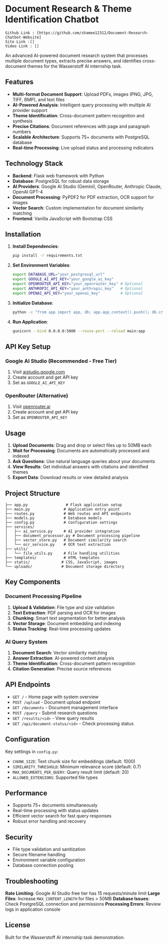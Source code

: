 # Document Research & Theme Identification Chatbot

    Github Link : [https://github.com/shamee12312/Document-Research-Chatbot-Website]
    Site Link :[]
    Video Link : []

An advanced AI-powered document research system that processes multiple document types, extracts precise answers, and identifies cross-document themes for the Wasserstoff AI internship task.

## Features

- **Multi-format Document Support**: Upload PDFs, images (PNG, JPG, TIFF, BMP), and text files
- **AI-Powered Analysis**: Intelligent query processing with multiple AI provider support
- **Theme Identification**: Cross-document pattern recognition and synthesis
- **Precise Citations**: Document references with page and paragraph numbers
- **Scalable Architecture**: Supports 75+ documents with PostgreSQL database
- **Real-time Processing**: Live upload status and processing indicators

## Technology Stack

- **Backend**: Flask web framework with Python
- **Database**: PostgreSQL for robust data storage
- **AI Providers**: Google AI Studio (Gemini), OpenRouter, Anthropic Claude, OpenAI GPT-4
- **Document Processing**: PyPDF2 for PDF extraction, OCR support for images
- **Vector Search**: Custom implementation for document similarity matching
- **Frontend**: Vanilla JavaScript with Bootstrap CSS

## Installation

1. **Install Dependencies**:
   ```bash
   pip install -r requirements.txt
   ```

2. **Set Environment Variables**:
   ```bash
   export DATABASE_URL="your_postgresql_url"
   export GOOGLE_AI_API_KEY="your_google_ai_key"
   export OPENROUTER_API_KEY="your_openrouter_key" # Optional
   export ANTHROPIC_API_KEY="your_anthropic_key"   # Optional
   export OPENAI_API_KEY="your_openai_key"         # Optional
   ```

3. **Initialize Database**:
   ```bash
   python -c "from app import app, db; app.app_context().push(); db.create_all()"
   ```

4. **Run Application**:
   ```bash
   gunicorn --bind 0.0.0.0:5000 --reuse-port --reload main:app
   ```

## API Key Setup

### Google AI Studio (Recommended - Free Tier)
1. Visit [aistudio.google.com](https://aistudio.google.com)
2. Create account and get API key
3. Set as `GOOGLE_AI_API_KEY`

### OpenRouter (Alternative)
1. Visit [openrouter.ai](https://openrouter.ai)
2. Create account and get API key
3. Set as `OPENROUTER_API_KEY`

## Usage

1. **Upload Documents**: Drag and drop or select files up to 50MB each
2. **Wait for Processing**: Documents are automatically processed and indexed
3. **Ask Questions**: Use natural language queries about your documents
4. **View Results**: Get individual answers with citations and identified themes
5. **Export Data**: Download results or view detailed analysis

## Project Structure

```
├── app.py                 # Flask application setup
├── main.py               # Application entry point
├── routes.py             # Web routes and API endpoints
├── models.py             # Database models
├── config.py             # Configuration settings
├── services/
│   ├── ai_service.py     # AI provider integration
│   ├── document_processor.py # Document processing pipeline
│   ├── vector_store.py   # Document similarity search
│   └── ocr_service.py    # OCR text extraction
├── utils/
│   └── file_utils.py     # File handling utilities
├── templates/            # HTML templates
├── static/              # CSS, JavaScript, images
└── uploads/             # Document storage directory
```

## Key Components

### Document Processing Pipeline
1. **Upload & Validation**: File type and size validation
2. **Text Extraction**: PDF parsing and OCR for images
3. **Chunking**: Smart text segmentation for better analysis
4. **Vector Storage**: Document embedding and indexing
5. **Status Tracking**: Real-time processing updates

### AI Query System
1. **Document Search**: Vector similarity matching
2. **Answer Extraction**: AI-powered content analysis
3. **Theme Identification**: Cross-document pattern recognition
4. **Citation Generation**: Precise source references

## API Endpoints

- `GET /` - Home page with system overview
- `POST /upload` - Document upload endpoint
- `GET /documents` - Document management interface
- `POST /query` - Submit research questions
- `GET /results/<id>` - View query results
- `GET /api/document-status/<id>` - Check processing status

## Configuration

Key settings in `config.py`:
- `CHUNK_SIZE`: Text chunk size for embeddings (default: 1000)
- `SIMILARITY_THRESHOLD`: Minimum relevance score (default: 0.7)
- `MAX_DOCUMENTS_PER_QUERY`: Query result limit (default: 20)
- `ALLOWED_EXTENSIONS`: Supported file types

## Performance

- Supports 75+ documents simultaneously
- Real-time processing with status updates
- Efficient vector search for fast query responses
- Robust error handling and recovery

## Security

- File type validation and sanitization
- Secure filename handling
- Environment variable configuration
- Database connection pooling

## Troubleshooting

**Rate Limiting**: Google AI Studio free tier has 15 requests/minute limit
**Large Files**: Increase `MAX_CONTENT_LENGTH` for files > 50MB
**Database Issues**: Check PostgreSQL connection and permissions
**Processing Errors**: Review logs in application console

## License

Built for the Wasserstoff AI internship task demonstration.
